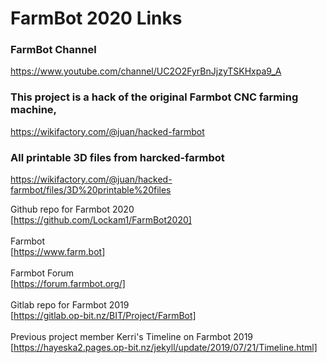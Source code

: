 # FarmBot 2020 Links

### FarmBot Channel
https://www.youtube.com/channel/UC2O2FyrBnJjzyTSKHxpa9_A

### This project is a hack of the original Farmbot CNC farming machine,
https://wikifactory.com/@juan/hacked-farmbot   

### All printable 3D files from harcked-farmbot
https://wikifactory.com/@juan/hacked-farmbot/files/3D%20printable%20files



Github repo for Farmbot 2020<br>
[https://github.com/Lockam1/FarmBot2020]<br>
<br>
Farmbot <br>
[https://www.farm.bot]<br>
<br>
Farmbot Forum<br>
[https://forum.farmbot.org/]<br>
<br>
Gitlab repo for Farmbot 2019<br>
[https://gitlab.op-bit.nz/BIT/Project/FarmBot]<br>
<br>
Previous project member Kerri's Timeline on Farmbot 2019<br>
[https://hayeska2.pages.op-bit.nz/jekyll/update/2019/07/21/Timeline.html]<br>
